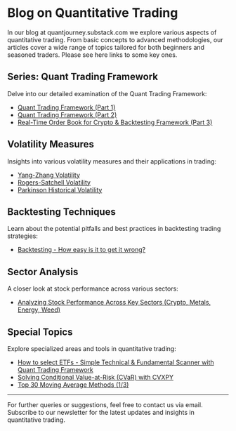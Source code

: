 # Blog on Quantitative Trading

In our blog at quantjourney.substack.com we explore various aspects of quantitative trading. From basic concepts to advanced methodologies, our articles cover a wide range of topics tailored for both beginners and seasoned traders. Please see here links to some key ones.

## Series: Quant Trading Framework
Delve into our detailed examination of the Quant Trading Framework:

- [Quant Trading Framework (Part 1)](https://quantjourney.substack.com/p/comprehensive-quantitative-trading)
- [Quant Trading Framework (Part 2)](https://quantjourney.substack.com/p/quant-trading-framework-part-2)
- [Real-Time Order Book for Crypto & Backtesting Framework (Part 3)](https://quantjourney.substack.com/p/real-time-order-book-for-crypto-and)

## Volatility Measures
Insights into various volatility measures and their applications in trading:

- [Yang-Zhang Volatility](https://quantjourney.substack.com/p/yang-zhang-volatility)
- [Rogers-Satchell Volatility](https://quantjourney.substack.com/p/rogers-satchell-volatility)
- [Parkinson Historical Volatility](https://quantjourney.substack.com/p/parkinson-historical-volatility)

## Backtesting Techniques
Learn about the potential pitfalls and best practices in backtesting trading strategies:

- [Backtesting - How easy is it to get it wrong?](https://quantjourney.substack.com/p/backtesting-how-easy-is-it-to-get)

## Sector Analysis
A closer look at stock performance across various sectors:

- [Analyzing Stock Performance Across Key Sectors (Crypto, Metals, Energy, Weed)](https://quantjourney.substack.com/p/analyzing-stock-performance-across)

## Special Topics
Explore specialized areas and tools in quantitative trading:

- [How to select ETFs - Simple Technical & Fundamental Scanner with Quant Trading Framework](https://quantjourney.substack.com/p/how-to-select-etfs-simple-technical)
- [Solving Conditional Value-at-Risk (CVaR) with CVXPY](https://quantjourney.substack.com/p/solving-conditional-value-at-risk)
- [Top 30 Moving Average Methods (1/3)](https://quantjourney.substack.com/p/top-30-moving-average-methods-13)

---

For further queries or suggestions, feel free to contact us via email. Subscribe to our newsletter for the latest updates and insights in quantitative trading.
